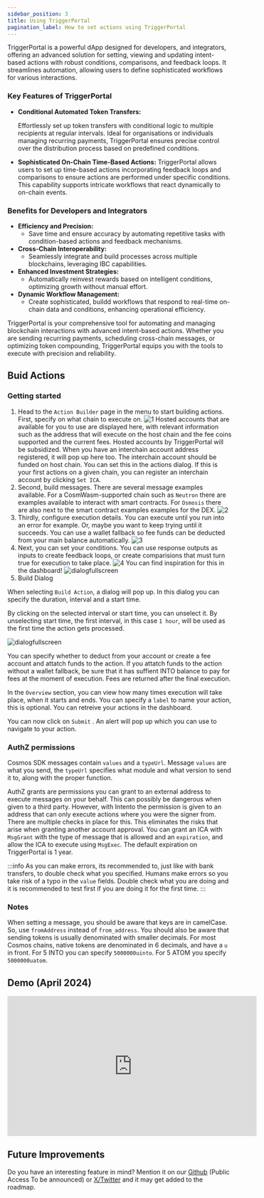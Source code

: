 ```yaml
---
sidebar_position: 3
title: Using TriggerPortal
pagination_label: How to set actions using TriggerPortal
---
```


TriggerPortal is a powerful dApp designed for developers, and integrators, offering an advanced solution for setting, viewing and updating intent-based actions with robust conditions, comparisons, and feedback loops. It streamlines automation, allowing users to define sophisticated workflows for various interactions.

### Key Features of TriggerPortal

- **Conditional Automated Token Transfers:**

  Effortlessly set up token transfers with conditional logic to multiple recipients at regular intervals. Ideal for organisations or individuals managing recurring payments, TriggerPortal ensures precise control over the distribution process based on predefined conditions.

- **Sophisticated On-Chain Time-Based Actions:**
  TriggerPortal allows users to set up time-based actions incorporating feedback loops and comparisons to ensure actions are performed under specific conditions. This capability supports intricate workflows that react dynamically to on-chain events.

### Benefits for Developers and Integrators

- **Efficiency and Precision:**
  - Save time and ensure accuracy by automating repetitive tasks with condition-based actions and feedback mechanisms.
- **Cross-Chain Interoperability:**
  - Seamlessly integrate and build processes across multiple blockchains, leveraging IBC capabilities.
- **Enhanced Investment Strategies:**
  - Automatically reinvest rewards based on intelligent conditions, optimizing growth without manual effort.
- **Dynamic Workflow Management:**
  - Create sophisticated, buildd workflows that respond to real-time on-chain data and conditions, enhancing operational efficiency.

TriggerPortal is your comprehensive tool for automating and managing blockchain interactions with advanced intent-based actions. Whether you are sending recurring payments, scheduling cross-chain messages, or optimizing token compounding, TriggerPortal equips you with the tools to execute with precision and reliability.

## Buid Actions

### Getting started

1. Head to the `Action Builder` page in the menu to start building actions.
   First, specify on what chain to execute on.
   ![1](@site/docs/images/triggerportal/build/1.png)
   Hosted accounts that are available for you to use are displayed here, with relevant information such as the address that will execute on the host chain and the fee coins supported and the current fees. Hosted accounts by TriggerPortal will be subsidized.
   When you have an interchain account address registered, it will pop up here too. The interchain account should be funded on host chain. You can set this in the actions dialog.
   If this is your first actions on a given chain, you can register an interchain account by clicking `Set ICA`.
2. Second, build messages.
   There are several message examples available. For a CosmWasm-supported chain such as `Neutron` there are examples available to interact with smart contracts. For `Osmosis` there are also next to the smart contract examples examples for the DEX.
   ![2](@site/docs/images/triggerportal/build/2.png)
3. Thirdly, configure execution details. You can execute until you run into an error for example. Or, maybe you want to keep trying until it succeeds. You can use a wallet fallback so fee funds can be deducted from your main balance automatically.
   ![3](@site/docs/images/triggerportal/build/3.png)
4. Next, you can set your conditions. You can use response outputs as inputs to create feedback loops, or create comparisions that must turn true for execution to take place.
   ![4](@site/docs/images/triggerportal/build/4.png)
   You can find inspiration for this in the dashboard!
   ![dialogfullscreen](@site/docs/images/triggerportal/build/Copy.png)
5. Build Dialog

When selecting `Build Action`, a dialog will pop up. In this dialog you can specify the duration, interval and a start time.

By clicking on the selected interval or start time, you can unselect it. By unselecting start time, the first interval, in this case `1 hour`, will be used as the first time the action gets processed.

![dialogfullscreen](@site/docs/images/triggerportal/build/dialogfullscreen.png)

You can specify whether to deduct from your account or create a fee account and attatch funds to the action. If you attatch funds to the action without a wallet fallback, be sure that it has suffient INTO balance to pay for fees at the moment of execution. Fees are returned after the final execution.

In the `Overview` section, you can view how many times execution will take place, when it starts and ends. You can specify a `label` to name your action, this is optional. You can retreive your actions in the dashboard.

You can now click on `Submit` . An alert will pop up which you can use to navigate to your action.

### AuthZ permissions

Cosmos SDK messages contain `values` and a `typeUrl`. Message `values` are what you send, the `typeUrl` specifies what module and what version to send it to, along with the proper function.

AuthZ grants are permissions you can grant to an external address to execute messages on your behalf. This can possibly be dangerous when given to a third party. However, with Intento the permission is given to an address that can only execute actions where you were the signer from. There are multiple checks in place for this. This eliminates the risks that arise when granting another account approval. You can grant an ICA with `MsgGrant` with the type of message that is allowed and an `expiration`, and allow the ICA to execute using `MsgExec`. The default expiration on TriggerPortal is 1 year.

:::info As you can make errors, its recommended to, just like with bank transfers, to double check what you specified. Humans make errors so you take risk of a typo in the `value` fields. Double check what you are doing and it is recommended to test first if you are doing it for the first time.
:::

### Notes

When setting a message, you should be aware that keys are in camelCase. So, use `fromAddress` instead of `from_address`. You should also be aware that sending tokens is usually denominated with smaller decimals. For most Cosmos chains, native tokens are denominated in 6 decimals, and have a `u` in front. For 5 INTO you can specify `5000000uinto`. For 5 ATOM you specify `5000000uatom`.

<!-- ## Autocompound Staking Rewards

You can stake INTO tokens to secure the network and earn staking rewards. Staking rewards can be compounded to earn additonal tokens.
Autocompound is a feature that automatically restakes earned rewards back to the validator, compounding earnings over time.

![autocompound](@site/docs/images/triggerportal/build/autocompound.png)

There are several terms used in autocompounding staked tokens.

`Nominal APR` refers to the annual percentage rate that doesn't take into account compounding interest. It's the simple staking reward rate over the course of a year.

`RealTime APR` refers to the annual percentage rate that is calculated and updated in real-time base based on the current block time.

`APY` stands for Annual Percentage Yield and represents the effective annual rate of return of staked INTO tokens that is compounded over the course of a year. In the case of Weekly Compound APY, the rewards are calculated and added to the staking balance every week.

Using the actions dialog you can specify the interval of the autocompound. Your strategy should take into account execution fees which are estimated under `Execution Settings`. -->

## Demo (April 2024)

<iframe width="560" height="315" src="https://www.youtube.com/embed/z5hG0GsD_tg?si=oTdi9EgmlEQCqtsR" title="YouTube video player" frameborder="0" allow="accelerometer; autoplay; clipboard-write; encrypted-media; gyroscope; picture-in-picture; web-share" referrerpolicy="strict-origin-when-cross-origin" allowfullscreen></iframe>

## Future Improvements

Do you have an interesting feature in mind? Mention it on our [Github](https://github.com/trstlabs/triggerportal-frontend) (Public Access To be announced) or [X/Twitter](https://twitter.com/intentozone) and it may get added to the roadmap.
